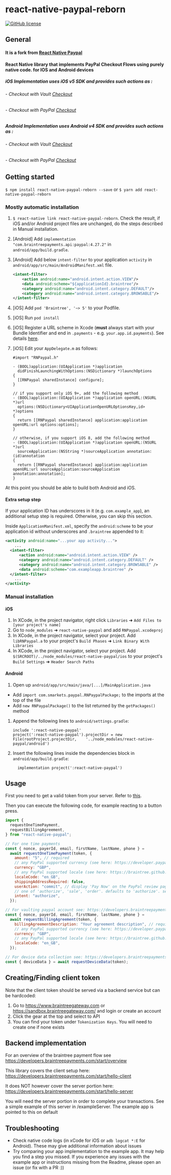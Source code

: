 # react-native-paypal-reborn

[![GitHub license](https://img.shields.io/github/license/smarkets/react-native-paypal.svg)](https://github.com/smarkets/react-native-paypal/blob/master/LICENSE)

## General

#### It is a fork from [React Native Paypal](https://github.com/appsbakery/react-native-paypal)

#### React Native library that implements PayPal Checkout Flows using purely native code. for IOS and Android devices

##### iOS Implementation uses iOS v5 SDK and provides such actions as :

###### - Checkout with Vault [Checkout](https://developer.paypal.com/braintree/docs/guides/paypal/vault)

###### - Checkout with PayPal [Checkout](https://developers.braintreepayments.com/guides/paypal/checkout-with-paypal/)

##### Android Implementation uses Android v4 SDK and provides such actions as :

###### - Checkout with Vault [Checkout](https://developer.paypal.com/braintree/docs/guides/paypal/vault)

###### - Checkout with PayPal [Checkout](https://developers.braintreepayments.com/guides/paypal/checkout-with-paypal/)

## Getting started

`$ npm install react-native-paypal-reborn --save` or `$ yarn add react-native-paypal-reborn`

### Mostly automatic installation

1. `$ react-native link react-native-paypal-reborn`. Check the result, if iOS and/or Android project files are unchanged, do the steps described in Manual installation.
1. [Android] Add `implementation "com.braintreepayments.api:paypal:4.27.2"` in `android/app/build.gradle`.
2. [Android] Add below `intent-filter` to your application `activity` in `android/app/src/main/AndroidManifest.xml` file.
    ```xml
    <intent-filter>
        <action android:name="android.intent.action.VIEW"/>
        <data android:scheme="${applicationId}.braintree"/>
        <category android:name="android.intent.category.DEFAULT"/>
        <category android:name="android.intent.category.BROWSABLE"/>
    </intent-filter>
    ```
1. [iOS] Add `pod 'Braintree', '~> 5'` to your Podfile.
1. [iOS] Run `pod install`
1. [iOS] Register a URL scheme in Xcode (**must** always start with your Bundle Identifier and end in `.payments` - e.g. `your.app.id.payments`). See details [here](https://developers.braintreepayments.com/guides/paypal/client-side/ios/v4#register-a-url-type).
1. [iOS] Edit your `AppDelegate.m` as follows:

   ```objc
   #import "RNPaypal.h"

   - (BOOL)application:(UIApplication *)application
     didFinishLaunchingWithOptions:(NSDictionary *)launchOptions
   {
     [[RNPaypal sharedInstance] configure];
   }

   // if you support only iOS 9+, add the following method
   - (BOOL)application:(UIApplication *)application openURL:(NSURL *)url
     options:(NSDictionary<UIApplicationOpenURLOptionsKey,id> *)options
   {
     return [[RNPaypal sharedInstance] application:application openURL:url options:options];
   }

   // otherwise, if you support iOS 8, add the following method
   - (BOOL)application:(UIApplication *)application openURL:(NSURL *)url
     sourceApplication:(NSString *)sourceApplication annotation:(id)annotation
   {
     return [[RNPaypal sharedInstance] application:application openURL:url sourceApplication:sourceApplication annotation:annotation];
   }

   ```

At this point you should be able to build both Android and iOS.

#### Extra setup step 

If your application ID has underscores in it (e.g. `com.example_app`), an additional setup step is required. Otherwise, you can skip this section.

Inside `ApplicationManifest.xml`, specify the `android:scheme` to be your application id without underscores and `.braintree` appended to it:

```xml
<activity android:name="...your app activity...">
    ...
  <intent-filter>
      <action android:name="android.intent.action.VIEW" />
      <category android:name="android.intent.category.DEFAULT" />
      <category android:name="android.intent.category.BROWSABLE" />
      <data android:scheme="com.exampleapp.braintree" />
  </intent-filter>
    ...
</activity>
```

### Manual installation

#### iOS

1. In XCode, in the project navigator, right click `Libraries` ➜ `Add Files to [your project's name]`
1. Go to `node_modules` ➜ `react-native-paypal` and add `RNPaypal.xcodeproj`
1. In XCode, in the project navigator, select your project. Add `libRNPaypal.a` to your project's `Build Phases` ➜ `Link Binary With Libraries`
1. In XCode, in the project navigator, select your project. Add `$(SRCROOT)/../node_modules/react-native-paypal/ios` to your project's `Build Settings` ➜ `Header Search Paths`

#### Android

1. Open up `android/app/src/main/java/[...]/MainApplication.java`

- Add `import com.smarkets.paypal.RNPaypalPackage;` to the imports at the top of the file
- Add `new RNPaypalPackage()` to the list returned by the `getPackages()` method

1. Append the following lines to `android/settings.gradle`:
   ```
   include ':react-native-paypal'
   project(':react-native-paypal').projectDir = new File(rootProject.projectDir, 	'../node_modules/react-native-paypal/android')
   ```
1. Insert the following lines inside the dependencies block in `android/app/build.gradle`:
   ```
     implementation project(':react-native-paypal')
   ```

## Usage

First you need to get a valid token from your server. Refer to [this](https://developers.braintreepayments.com/start/hello-client/ios/v3#get-a-client-token).

Then you can execute the following code, for example reacting to a button press.

```javascript
import {
  requestOneTimePayment,
  requestBillingAgreement,
} from "react-native-paypal";

// For one time payments
const { nonce, payerId, email, firstName, lastName, phone } =
  await requestOneTimePayment(token, {
    amount: "5", // required
    // any PayPal supported currency (see here: https://developer.paypal.com/docs/integration/direct/rest/currency-codes/#paypal-account-payments)
    currency: "GBP",
    // any PayPal supported locale (see here: https://braintree.github.io/braintree_ios/Classes/BTPayPalRequest.html#/c:objc(cs)BTPayPalRequest(py)localeCode)
    localeCode: "en_GB",
    shippingAddressRequired: false,
    userAction: "commit", // display 'Pay Now' on the PayPal review page
    // one of 'authorize', 'sale', 'order'. defaults to 'authorize'. see details here: https://developer.paypal.com/docs/api/payments/v1/#payment-create-request-body
    intent: "authorize",
  });

// For vaulting paypal account see: https://developers.braintreepayments.com/guides/paypal/vault
const { nonce, payerId, email, firstName, lastName, phone } =
  await requestBillingAgreement(token, {
    billingAgreementDescription: "Your agreement description", // required
    // any PayPal supported currency (see here: https://developer.paypal.com/docs/integration/direct/rest/currency-codes/#paypal-account-payments)
    currency: "GBP",
    // any PayPal supported locale (see here: https://braintree.github.io/braintree_ios/Classes/BTPayPalRequest.html#/c:objc(cs)BTPayPalRequest(py)localeCode)
    localeCode: "en_GB",
  });

// For device data collection see: https://developers.braintreepayments.com/guides/advanced-fraud-management-tools/device-data-collection/
const { deviceData } = await requestDeviceData(token);
```

## Creating/Finding client token

Note that the client token should be served via a backend service but can be hardcoded:

1. Go to https://www.braintreegateway.com or https://sandbox.braintreegateway.com/ and login or create an account
2. Click the gear at the top and select to API
3. You can find your token under `Tokenization Keys`. You will need to create one if none exists

## Backend implementation

For an overview of the braintree payment flow see https://developers.braintreepayments.com/start/overview

This library covers the client setup here: https://developers.braintreepayments.com/start/hello-client

It does NOT however cover the server portion here: https://developers.braintreepayments.com/start/hello-server

You will need the server portion in order to complete your transactions. See a simple example of this server in /exampleServer. The example app is pointed to this on default

## Troubleshooting

- Check native code logs (in xCode for iOS or `adb logcat *:E` for Android). These may give additional information about issues
- Try comparing your app implementation to the example app. It may help you find a step you missed. If you experience any issues with the example app or instructions missing from the Readme, please open an issue (or fix with a PR :))
